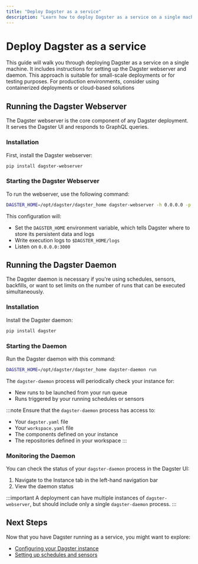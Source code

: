 ```yaml
---
title: "Deploy Dagster as a service"
description: "Learn how to deploy Dagster as a service on a single machine"
---
```


# Deploy Dagster as a service

This guide will walk you through deploying Dagster as a service on a single machine. It includes instructions for setting up the Dagster webserver and daemon. This approach is suitable for small-scale deployments or for testing purposes. For production environments, consider using containerized deployments or cloud-based solutions

## Running the Dagster Webserver

The Dagster webserver is the core component of any Dagster deployment. It serves the Dagster UI and responds to GraphQL queries.

### Installation

First, install the Dagster webserver:

```bash
pip install dagster-webserver
```

### Starting the Dagster Webserver

To run the webserver, use the following command:

```bash
DAGSTER_HOME=/opt/dagster/dagster_home dagster-webserver -h 0.0.0.0 -p 3000
```

This configuration will:
- Set the `DAGSTER_HOME` environment variable, which tells Dagster where to store its persistent data and logs
- Write execution logs to `$DAGSTER_HOME/logs`
- Listen on `0.0.0.0:3000`

## Running the Dagster Daemon

The Dagster daemon is necessary if you're using schedules, sensors, backfills, or want to set limits on the number of runs that can be executed simultaneously.

### Installation

Install the Dagster daemon:

```bash
pip install dagster
```

### Starting the Daemon

Run the Dagster daemon with this command:

```bash
DAGSTER_HOME=/opt/dagster/dagster_home dagster-daemon run
```

The `dagster-daemon` process will periodically check your instance for:
- New runs to be launched from your run queue
- Runs triggered by your running schedules or sensors

:::note
Ensure that the `dagster-daemon` process has access to:
- Your `dagster.yaml` file
- Your `workspace.yaml` file
- The components defined on your instance
- The repositories defined in your workspace
:::

### Monitoring the Daemon

You can check the status of your `dagster-daemon` process in the Dagster UI:
1. Navigate to the Instance tab in the left-hand navigation bar
2. View the daemon status

:::important
A deployment can have multiple instances of `dagster-webserver`, but should include only a single `dagster-daemon` process.
:::

## Next Steps

Now that you have Dagster running as a service, you might want to explore:
- [Configuring your Dagster instance](/todo)
- [Setting up schedules and sensors](/guides/schedules)
